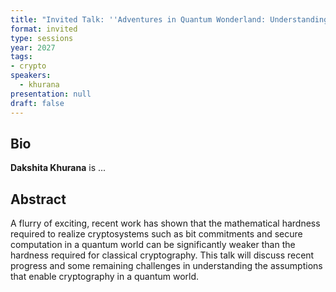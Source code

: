 ```yaml
---
title: "Invited Talk: ''Adventures in Quantum Wonderland: Understanding Cryptographic Hardness in a Quantum World''"
format: invited
type: sessions
year: 2027
tags:
- crypto
speakers:
  - khurana
presentation: null
draft: false
---
```

## Bio
**Dakshita Khurana** is ... 

## Abstract
A flurry of exciting, recent work has shown that the mathematical hardness required to realize cryptosystems such as bit commitments and secure computation in a quantum world can be significantly weaker than the hardness required for classical cryptography. This talk will discuss recent progress and some remaining challenges in understanding the assumptions that enable cryptography in a quantum world.


<!-- fields to use above: -->
<!-- videoId: "Vfl9pPh6ipI" -->
<!-- presentation: "/2024/sessions/slides/QCrypt2024InvitedDiamanti.pdf" -->
